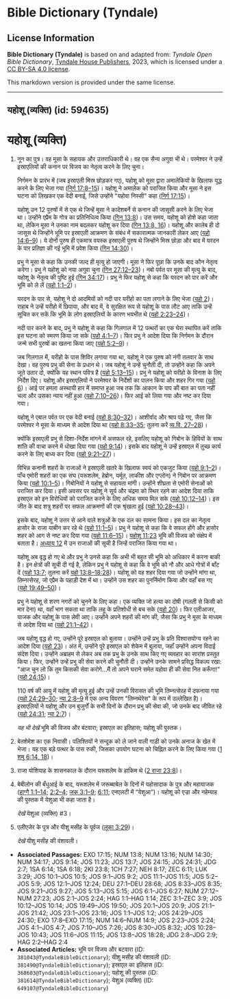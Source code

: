 # Bible Dictionary (Tyndale)

## License Information

**Bible Dictionary (Tyndale)** is based on and adapted from: _Tyndale Open Bible Dictionary_, [Tyndale House Publishers](https://tyndaleopenresources.com/), 2023, which is licensed under a [CC BY-SA 4.0 license](https://creativecommons.org/licenses/by-sa/4.0/legalcode.en).

This markdown version is provided under the same license.



--------------------------------

## यहोशू (व्यक्ति) (id: 594635)

यहोशू (व्यक्ति)
===============

1. नून का पुत्र। वह मूसा के सहायक और उत्तराधिकारी थे। वह एक सैन्य अगुवा भी थे। परमेश्वर ने उन्हें इस्राएलियों की कनान पर विजय का नेतृत्व करने के लिए चुना।

    निर्गमन के प्रारंभ में (जब इस्राएली मिस्र छोड़कर गए), यहोशू को मूसा द्वारा अमालेकियों के खिलाफ युद्ध करने के लिए भेजा गया ([निर्ग 17:8–15](https://ref.ly/Exod17:8-Exod17:15))। यहोशू ने अमालेक को पराजित किया और मूसा ने इस घटना को लिखकर एक वेदी बनाई, जिसे उन्होंने "यहोवा निस्सी" कहा ([निर्ग 17:15](https://ref.ly/Exod17:15))।

    यहोशू उन 12 पुरुषों में से एक थे जिन्हें मूसा ने कादेशबर्ने से कनान की जासूसी करने के लिए भेजा था। उन्होंने एप्रैम के गोत्र का प्रतिनिधित्व किया ([गिन 13:8](https://ref.ly/Num13:8))। उस समय, यहोशू को होशे कहा जाता था, लेकिन मूसा ने उनका नाम बदलकर यहोशू कर दिया ([गिन 13:8, 16](https://ref.ly/Num13:8,Num13:16))। यहोशू और कालेब ही दो जासूस थे जिन्होंने भूमि पर इस्राएली आक्रमण के संबंध में सकारात्मक जानकारी लेकर आए ([यहो 14:6–9](https://ref.ly/Num14:6-Num14:9))। ये दोनों पुरुष ही एकमात्र वयस्क इस्राएली पुरुष थे जिन्होंने मिस्र छोड़ा और बाद में यरदन के पार प्रतिज्ञा की गई भूमि में प्रवेश किया ([गिन 14:30](https://ref.ly/Num14:30))।

    प्रभु ने मूसा से कहा कि उनकी जल्द ही मृत्यु हो जाएगी। मूसा ने फिर पूछा कि उनके बाद कौन नेतृत्व करेगा। प्रभु ने यहोशू को नया अगुवा चुना ([गिन 27:12–23](https://ref.ly/Num27:12-Num27:23))। नबो पर्वत पर मूसा की मृत्यु के बाद, यहोशू के नेतृत्व की पुष्टि हुई ([गिन 34:17](https://ref.ly/Num34:17))। प्रभु ने फिर यहोशू से कहा कि यरदन को पार करें और भूमि को ले लें ([यहो 1:1–2](https://ref.ly/Josh1:1-Josh1:2))।

    यरदन के पार से, यहोशू ने दो आदमियों को नदी पार यरीहो का पता लगाने के लिए भेजा ([यहो 2](https://ref.ly/Josh2:1-Josh2:24))। राहाब ने उन्हें यरीहो में छिपाया, और बाद में, वे सुरक्षित रूप से यहोशू के पास लौट आए ताकि उन्हें सूचित कर सकें कि भूमि के लोग इस्राएलियों के कारण भयभीत थे ([यहो 2:23–24](https://ref.ly/Josh2:23-Josh2:24))।

    नदी पार करने के बाद, प्रभु ने यहोशू से कहा कि गिलगाल में 12 पत्थरों का एक घेरा स्थापित करें ताकि इस घटना को स्मरण किया जा सके ([यहो 4:1–7](https://ref.ly/Josh4:1-Josh4:7))। फिर प्रभु ने आदेश दिया कि निर्गमन के दौरान जन्मे सभी पुरुषों का खतना किया जाए ([यहो 5:2–9](https://ref.ly/Josh5:2-Josh5:9))।

    जब गिलगाल में, यरीहो के पास शिविर लगाया गया था, यहोशू ने एक पुरुष को नंगी तलवार के साथ देखा। वह पुरुष प्रभु की सेना के प्रधान थे। जब यहोशू ने उन्हें चुनौती दी, तो उन्होंने कहा कि अपने जूते उतार दो, क्योंकि यह स्थान पवित्र है ([यहो 5:13–15](https://ref.ly/Josh5:13-Josh5:15))। प्रभु ने यहोशू को यरीहो के विनाश के लिए निर्देश दिए। यहोशू और इस्राएलियों ने परमेश्वर के निर्देशों का पालन किया और शहर गिर गया ([यहो 6](https://ref.ly/Josh6:1-Josh6:27))। आई पर हमला अस्थायी हार में समाप्त हुआ जब तक कि आकान के पाप की बात का पता नहीं चला और उसका न्याय नहीं हुआ ([यहो 7:10–26](https://ref.ly/Josh7:10-Josh7:26))। फिर आई को लिया गया और नष्ट कर दिया गया।

    यहोशू ने एबाल पर्वत पर एक वेदी बनाई ([यहो 8:30–32](https://ref.ly/Josh8:30-Josh8:32))। आशीर्वाद और श्राप पढ़े गए, जैसा कि परमेश्वर ने मूसा के माध्यम से आदेश दिया था ([यहो 8:33–35](https://ref.ly/Josh8:33-Josh8:35); तुलना करें [व्य.वि. 27–28](https://ref.ly/Deut27:1-Deut28:68))।

    क्योंकि इस्राएली प्रभु से दिशा\-निर्देश मांगने में असफल रहे, इसलिए यहोशू को गिबोन के हिवियों के साथ शांति की वाचा करने में धोखा दिया गया ([यहो 9:14](https://ref.ly/Josh9:14))। इसके बाद यहोशू ने उन्हें इस्राएल में तुच्छ कार्य करने के लिए बाध्य कर दिया ([यहो 9:21–27](https://ref.ly/Josh9:21-Josh9:27))।

    विभिन्न कनानी शहरों के राजाओं ने इस्राएली खतरे के खिलाफ स्वयं को एकजुट किया ([यहो 9:1–2](https://ref.ly/Josh9:1-Josh9:2))। पाँच एमोरी शहरों का एक संघ (यरूशलेम, हेब्रोन, यर्मूत, लाकीश और एग्लोन) ने गिबोन पर आक्रमण किया ([यहो 10:1–5](https://ref.ly/Josh10:1-Josh10:5))। गिबोनियों ने यहोशू से सहायता मांगी। उन्होंने शीघ्रता से एमोरी सेनाओं को पराजित कर दिया। इसी अवसर पर यहोशू ने सूर्य और चंद्रमा को स्थिर रहने का आदेश दिया ताकि इस्राएल को इन विरोधियों को पराजित करने के लिए अधिक समय मिल सके ([यहो 10:12–14](https://ref.ly/Josh10:12-Josh10:14))। इस जीत के बाद शत्रु शहरों पर सफल आक्रमणों की एक श्रृंखला हुई ([यहो 10:28–43](https://ref.ly/Josh10:28-Josh10:43))।

    इसके बाद, यहोशू ने उत्तर से आने वाले शत्रुओं के एक दल का सामना किया। इस दल का नेतृत्व हासोर के राजा याबीन कर रहे थे ([यहो 11:1–5](https://ref.ly/Josh11:1-Josh11:5))। प्रभु ने यहोशू से कहा कि वे सफल होंगे और हासोर शहर को आग से नष्ट कर दिया गया ([यहो 11:6–15](https://ref.ly/Josh11:6-Josh11:15))। [यहोशू 11:23](https://ref.ly/Josh11:23) भूमि की विजय को संक्षेप में बताता है। [अध्याय 12](https://ref.ly/Josh12:1-Josh12:24) में उन राजाओं की सूची है जिन्हें पराजित किया गया था।

    यहोशू अब वृद्ध हो गए थे और प्रभु ने उनसे कहा कि अभी भी बहुत सी भूमि को अधिकार में करना बाकी है। इन क्षेत्रों की सूची दी गई है, लेकिन प्रभु ने यहोशू से कहा कि वे भूमि को नौ और आधे गोत्रों में बाँट दें ([यहो 13:7](https://ref.ly/Josh13:7); तुलना करें [यहो 13:8–18:28](https://ref.ly/Josh13:8-Josh18:28))। यहोशू को वह शहर दिया गया जो उन्होंने मांगा था, तिम्नत्सेरह, जो एप्रैम के पहाड़ी देश में था। उन्होंने उस शहर का पुनर्निर्माण किया और वहाँ बस गए ([यहो 19:49–50](https://ref.ly/Josh19:49-Josh19:50))।

    प्रभु ने यहोशू से शरण नगरों को चुनने के लिए कहा। एक व्यक्ति जो हत्या का दोषी (गलती से किसी को मार देना) था, वहाँ भाग सकता था ताकि लहू के प्रतिशोधी से बच सके ([यहो 20](https://ref.ly/Josh20:1-Josh20:9))। फिर एलीआजर, याजक और यहोशू के पास लेवी आए। उन्होंने अपने शहरों की मांग की, जैसा कि प्रभु ने मूसा के माध्यम से आदेश दिया था ([यहो 21:1–42](https://ref.ly/Josh21:1-Josh21:42))।

    जब यहोशू वृद्ध हो गए, उन्होंने पूरे इस्राएल को बुलाया। उन्होंने उन्हें प्रभु के प्रति विश्वासयोग्य रहने का आदेश दिया ([यहो 23](https://ref.ly/Josh23:1-Josh23:16))। अंत में, उन्होंने पूरे इस्राएल को शेकेम में बुलाया, जहाँ उन्होंने अपना विदाई संदेश दिया। उन्होंने अब्राहम से लेकर अब तक प्रभु के उनके साथ किए गए व्यवहार का सारांश प्रस्तुत किया। फिर, उन्होंने उन्हें प्रभु की सेवा करने की चुनौती दी। उन्होंने उनके सामने प्रसिद्ध विकल्प रखा: "आज चुन लो कि तुम किसकी सेवा करोगे...मैं तो अपने घराने समेत यहोवा ही की सेवा नित करूँगा!” ([यहो 24:15](https://ref.ly/Josh24:15))।

    110 वर्ष की आयु में यहोशू की मृत्यु हुई और उन्हें उनकी विरासत की भूमि तिम्नत्सेरह में दफनाया गया ([यहो 24:29–30](https://ref.ly/Josh24:29-Josh24:30); [न्या 2:8–9](https://ref.ly/Judg2:8-Judg2:9) में एक अन्य विवरण "तिम्नथेरेस" के रूप में उल्लेखित है)। इस्राएलियों ने यहोशू और उन बुजुर्गों के सभी दिनों के दौरान प्रभु की सेवा की, जो उनके बाद जीवित रहे ([यहो 24:31](https://ref.ly/Josh24:31); [न्या 2:7](https://ref.ly/Judg2:7))।

    *यह भी देखें* भूमि की विजय और बंटवारा; इस्राएल का इतिहास; यहोशू की पुस्तक।

2. बेतशेमेश का एक निवासी। पलिश्तियों ने सन्दूक को ले जाने वाली गाड़ी को उनके अनाज के खेत में भेजा। यह एक बड़े पत्थर के पास रुकी, जिसका उपयोग घटना को चिह्नित करने के लिए किया गया ([1 शमू 6:14, 18](https://ref.ly/1Sam6:14,1Sam6:18))।
3. राजा योशियाह के शासनकाल के दौरान यरूशलेम के हाकिम थे ([2 राजा 23:8](https://ref.ly/2Kgs23:8))।
4. बेबीलोन की बँधुआई के बाद, यरूशलेम में जरूब्बाबेल के दिनों में यहोसादाक के पुत्र और महायाजक ([हाग्गै 1:1–14](https://ref.ly/Hag1:1-Hag1:14); [2:2–4](https://ref.ly/Hag2:2-Hag2:4); [जक 3:1–9](https://ref.ly/Zech3:1-Zech3:9); [6:11](https://ref.ly/Zech6:11); एनएलटी में “येशुआ”)। यहोशू को एज्रा और नहेम्याह की पुस्तक में येशुआ भी कहा जाता है।

    *देखें*  येशुआ (व्यक्ति) \#3।

5. एलीएजेर के पुत्र और यीशु मसीह के पूर्वज ([लूका 3:29](https://ref.ly/Luke3:29))।

    *देखें* यीशु मसीह की वंशावली।

* **Associated Passages:** EXO 17:15; NUM 13:8; NUM 13:16; NUM 14:30; NUM 34:17; JOS 9:14; JOS 11:23; JOS 13:7; JOS 24:15; JOS 24:31; JDG 2:7; 1SA 6:14; 1SA 6:18; 2KI 23:8; 1CH 7:27; NEH 8:17; ZEC 6:11; LUK 3:29; JOS 10:1–JOS 10:5; JOS 9:1–JOS 9:2; JOS 11:1–JOS 11:5; JOS 5:2–JOS 5:9; JOS 12:1–JOS 12:24; DEU 27:1–DEU 28:68; JOS 8:33–JOS 8:35; JOS 9:21–JOS 9:27; JOS 5:13–JOS 5:15; JOS 6:1–JOS 6:27; NUM 27:12–NUM 27:23; JOS 2:1–JOS 2:24; HAG 1:1–HAG 1:14; ZEC 3:1–ZEC 3:9; JOS 10:12–JOS 10:14; JOS 19:49–JOS 19:50; JOS 20:1–JOS 20:9; JOS 21:1–JOS 21:42; JOS 23:1–JOS 23:16; JOS 1:1–JOS 1:2; JOS 24:29–JOS 24:30; EXO 17:8–EXO 17:15; NUM 14:6–NUM 14:9; JOS 2:23–JOS 2:24; JOS 4:1–JOS 4:7; JOS 7:10–JOS 7:26; JOS 8:30–JOS 8:32; JOS 10:28–JOS 10:43; JOS 11:6–JOS 11:15; JOS 13:8–JOS 18:28; JDG 2:8–JDG 2:9; HAG 2:2–HAG 2:4
* **Associated Articles:** भूमि पर विजय और बटवारा (ID: `381043@TyndaleBibleDictionary`); यीशु मसीह की वंशावली (ID: `381490@TyndaleBibleDictionary`); इस्राएल का इतिहास  (ID: `368603@TyndaleBibleDictionary`); यहोशू की पुस्तक (ID: `381614@TyndaleBibleDictionary`); येशुअ (व्यक्ति) (ID: `649107@TyndaleBibleDictionary`)

